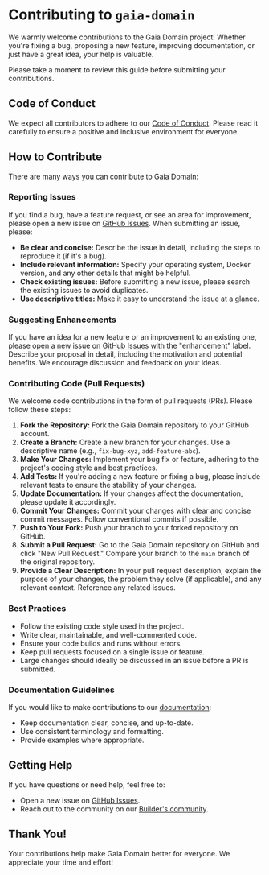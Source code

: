 # Contributing to `gaia-domain`

We warmly welcome contributions to the Gaia Domain project! Whether you're fixing a bug, proposing a new feature, improving documentation, or just have a great idea, your help is valuable.

Please take a moment to review this guide before submitting your contributions.

## Code of Conduct

We expect all contributors to adhere to our [Code of Conduct](https://github.com/Gaianet-AI/gaianet-domain/blob/main/CODE_OF_CONDUCT.md). Please read it carefully to ensure a positive and inclusive environment for everyone.

## How to Contribute

There are many ways you can contribute to Gaia Domain:

### Reporting Issues

If you find a bug, have a feature request, or see an area for improvement, please open a new issue on [GitHub Issues](https://github.com/GaiaNet-AI/gaia-domain/issues). When submitting an issue, please:

- **Be clear and concise:** Describe the issue in detail, including the steps to reproduce it (if it's a bug).
- **Include relevant information:** Specify your operating system, Docker version, and any other details that might be helpful.
- **Check existing issues:** Before submitting a new issue, please search the existing issues to avoid duplicates.
- **Use descriptive titles:** Make it easy to understand the issue at a glance.

### Suggesting Enhancements

If you have an idea for a new feature or an improvement to an existing one, please open a new issue on [GitHub Issues](https://github.com/GaiaNet-AI/gaia-domain/issues) with the "enhancement" label. Describe your proposal in detail, including the motivation and potential benefits. We encourage discussion and feedback on your ideas.

### Contributing Code (Pull Requests)

We welcome code contributions in the form of pull requests (PRs). Please follow these steps:

1.  **Fork the Repository:** Fork the Gaia Domain repository to your GitHub account.
2.  **Create a Branch:** Create a new branch for your changes. Use a descriptive name (e.g., `fix-bug-xyz`, `add-feature-abc`).
3.  **Make Your Changes:** Implement your bug fix or feature, adhering to the project's coding style and best practices.
4.  **Add Tests:** If you're adding a new feature or fixing a bug, please include relevant tests to ensure the stability of your changes.
5.  **Update Documentation:** If your changes affect the documentation, please update it accordingly.
6.  **Commit Your Changes:** Commit your changes with clear and concise commit messages. Follow conventional commits if possible.
7.  **Push to Your Fork:** Push your branch to your forked repository on GitHub.
8.  **Submit a Pull Request:** Go to the Gaia Domain repository on GitHub and click "New Pull Request." Compare your branch to the `main` branch of the original repository.
9.  **Provide a Clear Description:** In your pull request description, explain the purpose of your changes, the problem they solve (if applicable), and any relevant context. Reference any related issues.

### Best Practices

- Follow the existing code style used in the project.
- Write clear, maintainable, and well-commented code.
- Ensure your code builds and runs without errors.
- Keep pull requests focused on a single issue or feature.
- Large changes should ideally be discussed in an issue before a PR is submitted.

### Documentation Guidelines

If you would like to make contributions to our [documentation](https://docs.gaianet.ai/intro):

- Keep documentation clear, concise, and up-to-date.
- Use consistent terminology and formatting.
- Provide examples where appropriate.

## Getting Help

If you have questions or need help, feel free to:

- Open a new issue on [GitHub Issues](https://github.com/GaiaNet-AI/gaia-domain/issues).
- Reach out to the community on our [Builder's community](https://t.me/+a0bJInD5lsYxNDJl).

## Thank You!

Your contributions help make Gaia Domain better for everyone. We appreciate your time and effort!
